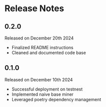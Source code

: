Release Notes
=============

0.2.0
-----
Released on December 20th 2024
- Finalized README instructions
- Cleaned and documented code base


0.1.0
-----
Released on December 10th 2024
- Successful deployment on testnest
- Implemented naive base miner
- Leveraged poetry dependency management
